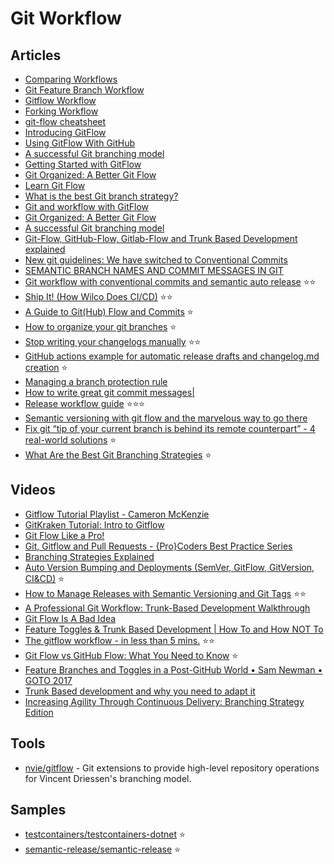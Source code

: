 # Git Workflow 

## Articles
- [Comparing Workflows](https://www.atlassian.com/git/tutorials/comparing-workflows)
- [Git Feature Branch Workflow](https://www.atlassian.com/git/tutorials/comparing-workflows/feature-branch-workflow)
- [Gitflow Workflow](https://www.atlassian.com/git/tutorials/comparing-workflows/gitflow-workflow)
- [Forking Workflow](https://www.atlassian.com/git/tutorials/comparing-workflows/forking-workflow)
- [git-flow cheatsheet](https://danielkummer.github.io/git-flow-cheatsheet/)
- [Introducing GitFlow](https://datasift.github.io/gitflow/IntroducingGitFlow.html)
- [Using GitFlow With GitHub](https://datasift.github.io/gitflow/GitFlowForGitHub.html)
- [A successful Git branching model](https://nvie.com/posts/a-successful-git-branching-model/)
- [Getting Started with GitFlow](https://www.red-gate.com/simple-talk/devops/tools/getting-started-with-gitflow/)
- [Git Organized: A Better Git Flow](https://render.com/blog/git-organized-a-better-git-flow)
- [Learn Git Flow](https://www.gitkraken.com/learn/git/git-flow)
- [What is the best Git branch strategy?](https://www.gitkraken.com/learn/git/best-practices/git-branch-strategy)
- [Git and workflow with GitFlow](https://levelup.gitconnected.com/git-and-workflow-with-gitflow-5f9f76530835)
- [Git Organized: A Better Git Flow](https://render.com/blog/git-organized-a-better-git-flow)
- [A successful Git branching model](https://nvie.com/posts/a-successful-git-branching-model/)
- [Git-Flow, GitHub-Flow, Gitlab-Flow and Trunk Based Development explained](https://steven-giesel.com/blogPost/ff50f268-c0bf-44d8-a5b8-41554ab50ba8)
- [New git guidelines: We have switched to Conventional Commits](https://dev.to/visuellverstehen/new-git-guidelines-we-have-switched-to-conventional-commits-1p0c)
- [SEMANTIC BRANCH NAMES AND COMMIT MESSAGES IN GIT](https://dev-tips.com/git/semantic-branch-names-and-commit-messages-in-git)
- [Git workflow with conventional commits and semantic auto release](https://gist.github.com/vtenq/7a93687108cb876f884c3ce75a8a8023) ⭐⭐
- [Ship It! (How Wilco Does CI/CD)](https://www.trywilco.com/post/wilco-ci-cd-github-heroku) ⭐⭐
- [A Guide to Git(Hub) Flow and Commits](https://roalcantara.medium.com/a-guide-to-improve-the-git-hub-flow-and-commits-messages-b495461e1115) ⭐
- [How to organize your git branches](https://dev.to/hardkoded/how-to-organize-your-git-branches-4dci) ⭐
- [Stop writing your changelogs manually](https://tiagomichaelsousa.dev/articles/stop-writing-your-changelogs-manually) ⭐⭐
- [GitHub actions example for automatic release drafts and changelog.md creation](https://johanneskonings.dev/github/2021/02/28/github_automatic_releases_and-changelog/) ⭐
- [Managing a branch protection rule](https://docs.github.com/en/repositories/configuring-branches-and-merges-in-your-repository/defining-the-mergeability-of-pull-requests/managing-a-branch-protection-rule)
- [How to write great git commit messages|](https://bitspeicher.blog/how-to-be-a-good-commitizen/)
- [Release workflow guide](https://github.com/semantic-release/semantic-release/blob/master/docs/recipes/release-workflow/README.md) ⭐⭐⭐
- [Semantic versioning with git flow and the marvelous way to go there](https://levelup.gitconnected.com/semantic-versioning-with-git-flow-and-the-marvelous-way-to-go-there-b9f97b90455c)
- [Fix git “tip of your current branch is behind its remote counterpart” - 4 real-world solutions](https://codewithhugo.com/fix-git-failed-to-push-updates-were-rejected/) ⭐
- [What Are the Best Git Branching Strategies](https://www.flagship.io/git-branching-strategies/) ⭐

## Videos
- [Gitflow Tutorial Playlist - Cameron McKenzie](https://www.youtube.com/playlist?list=PL_RrEj88onS98ELS0mWqav1qTIYaChf41)
- [GitKraken Tutorial: Intro to Gitflow](https://www.youtube.com/watch?v=eTOgjQ9o4vQ)
- [Git Flow Like a Pro!](https://www.youtube.com/watch?v=BYrt6luynCI)
- [Git, Gitflow and Pull Requests - {Pro}Coders Best Practice Series](https://www.youtube.com/watch?v=jFL228SfOmU)
- [Branching Strategies Explained](https://www.youtube.com/watch?v=U_IFGpJDbeU&ab_channel=DevOpsToolkit)
- [Auto Version Bumping and Deployments (SemVer, GitFlow, GitVersion, CI&CD)](https://www.youtube.com/watch?v=92EJlmyA3_k&ab_channel=GavinGreenwood) ⭐
- [How to Manage Releases with Semantic Versioning and Git Tags](https://www.youtube.com/watch?v=4wPjo5C-v8Y) ⭐⭐
- [A Professional Git Workflow: Trunk-Based Development Walkthrough](https://www.youtube.com/watch?v=rIcHdVcuPzw)
- [Git Flow Is A Bad Idea](https://www.youtube.com/watch?v=_w6TwnLCFwA)
- [Feature Toggles & Trunk Based Development | How To and How NOT To](https://www.youtube.com/watch?v=0jM2c16DjuA)
- [The gitflow workflow - in less than 5 mins.](https://www.youtube.com/watch?v=1SXpE08hvGs) ⭐⭐
- [Git Flow vs GitHub Flow: What You Need to Know](https://www.youtube.com/watch?v=hG_P6IRAjNQ) ⭐
- [Feature Branches and Toggles in a Post-GitHub World • Sam Newman • GOTO 2017](https://www.youtube.com/watch?v=lqRQYEHAtpk&ab_channel=GOTOConferences)
- [Trunk Based development and why you need to adapt it](https://www.youtube.com/watch?v=eBWQEvTzehg)
- [Increasing Agility Through Continuous Delivery: Branching Strategy Edition](https://www.youtube.com/watch?v=y4yg7aT4NgM&ab_channel=MatKent)
## Tools
- [nvie/gitflow](https://github.com/nvie/gitflow) - Git extensions to provide high-level repository operations for Vincent Driessen's branching model.


## Samples
- [testcontainers/testcontainers-dotnet](https://github.com/testcontainers/testcontainers-dotnet) ⭐
- [semantic-release/semantic-release](https://github.com/semantic-release/semantic-release) ⭐
